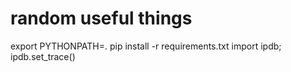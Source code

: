 # random useful things
export PYTHONPATH=.
pip install -r requirements.txt
import ipdb; ipdb.set_trace()